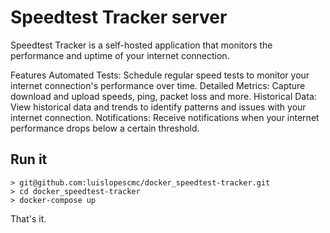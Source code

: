 # Speedtest Tracker server
Speedtest Tracker is a self-hosted application that monitors the performance and uptime of your internet connection.

Features
Automated Tests: Schedule regular speed tests to monitor your internet connection's performance over time.
Detailed Metrics: Capture download and upload speeds, ping, packet loss and more.
Historical Data: View historical data and trends to identify patterns and issues with your internet connection.
Notifications: Receive notifications when your internet performance drops below a certain threshold.

## Run it

```shell
> git@github.com:luislopescmc/docker_speedtest-tracker.git
> cd docker_speedtest-tracker
> docker-compose up
```



That's it.
